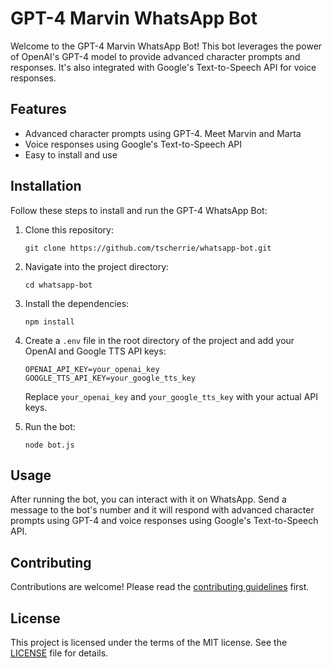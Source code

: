 # GPT-4 Marvin WhatsApp Bot

Welcome to the GPT-4 Marvin WhatsApp Bot! This bot leverages the power of OpenAI's GPT-4 model to provide advanced character prompts and responses. It's also integrated with Google's Text-to-Speech API for voice responses. 

## Features

- Advanced character prompts using GPT-4. Meet Marvin and Marta
- Voice responses using Google's Text-to-Speech API
- Easy to install and use

## Installation

Follow these steps to install and run the GPT-4 WhatsApp Bot:

1. Clone this repository:
    ```
    git clone https://github.com/tscherrie/whatsapp-bot.git
    ```
2. Navigate into the project directory:
    ```
    cd whatsapp-bot
    ```
3. Install the dependencies:
    ```
    npm install
    ```
4. Create a `.env` file in the root directory of the project and add your OpenAI and Google TTS API keys:
    ```
    OPENAI_API_KEY=your_openai_key
    GOOGLE_TTS_API_KEY=your_google_tts_key
    ```
    Replace `your_openai_key` and `your_google_tts_key` with your actual API keys.

5. Run the bot:
    ```
    node bot.js
    ```

## Usage

After running the bot, you can interact with it on WhatsApp. Send a message to the bot's number and it will respond with advanced character prompts using GPT-4 and voice responses using Google's Text-to-Speech API.

## Contributing

Contributions are welcome! Please read the [contributing guidelines](CONTRIBUTING.md) first.

## License

This project is licensed under the terms of the MIT license. See the [LICENSE](LICENSE.md) file for details.
